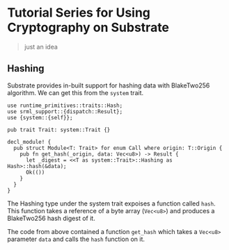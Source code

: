 # Tutorial Series for Using Cryptography on Substrate
> just an idea

## Hashing

Substrate provides in-built support for hashing data with BlakeTwo256 algorithm. We can get this from the `system` trait. 

```
use runtime_primitives::traits::Hash;
use srml_support::{dispatch::Result};
use {system::{self}};

pub trait Trait: system::Trait {}

decl_module! {
  pub struct Module<T: Trait> for enum Call where origin: T::Origin {
    pub fn get_hash(_origin, data: Vec<u8>) -> Result {
      let _digest = <<T as system::Trait>::Hashing as Hash>::hash(&data);
      Ok(())
    }
  }
}
```

The Hashing type under the system trait expoises a function called `hash`. This function takes a reference of a byte array (`Vec<u8>`) and produces a BlakeTwo256 hash digest of it.

The code from above contained a function `get_hash` which takes a `Vec<u8>` parameter `data` and calls the `hash` function on it.